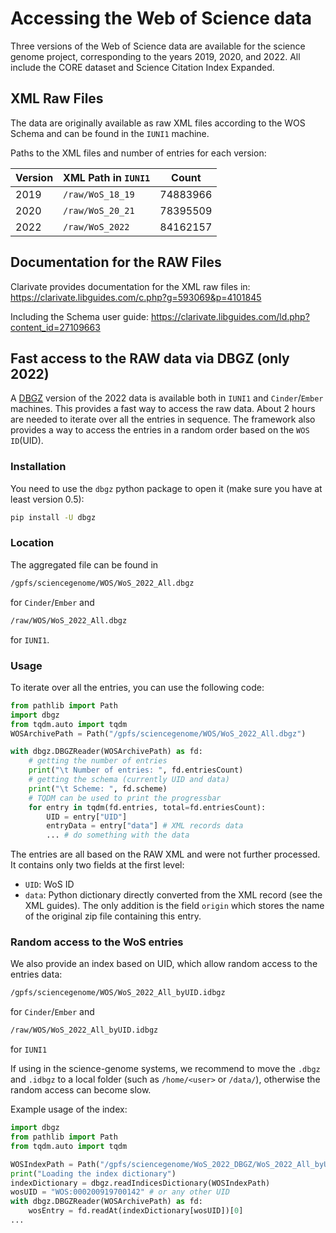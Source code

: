 # Accessing the Web of Science data

Three versions of the Web of Science data are available for the science genome project, corresponding to the years 2019, 2020, and 2022. All include the CORE dataset and Science Citation Index Expanded. 

## XML Raw Files
The data are originally available as raw XML files according to the WOS Schema and can be found in the `IUNI1` machine.

Paths to the XML files and number of entries for each version:

| Version | XML Path in `IUNI1`| Count |
| --- | --- | --- |
| 2019 | `/raw/WoS_18_19` | 74883966 |
| 2020 | `/raw/WoS_20_21` | 78395509 |
| 2022 | `/raw/WoS_2022` | 84162157 |


## Documentation for the RAW Files
Clarivate provides documentation for the XML raw files in:
https://clarivate.libguides.com/c.php?g=593069&p=4101845

Including the Schema user guide:
https://clarivate.libguides.com/ld.php?content_id=27109663


## Fast access to the RAW data via DBGZ (only 2022)
A [DBGZ](https://github.com/filipinascimento/dbgz) version of the 2022 data is available both in `IUNI1` and `Cinder`/`Ember` machines. This provides a fast way to access the raw data. About 2 hours are needed to iterate over all the entries in sequence. The framework also provides a way to access the entries in a random order based on the `WOS ID`(UID).

### Installation
You need to use the `dbgz` python package to open it (make sure you have at least version 0.5):

```bash
pip install -U dbgz
```

### Location
The aggregated file can be found in
```bash
/gpfs/sciencegenome/WOS/WoS_2022_All.dbgz
```
for `Cinder`/`Ember` and
```bash
/raw/WOS/WoS_2022_All.dbgz
```
for `IUNI1`.


### Usage
To iterate over all the entries, you can use the following code:

```python
from pathlib import Path
import dbgz
from tqdm.auto import tqdm
WOSArchivePath = Path("/gpfs/sciencegenome/WOS/WoS_2022_All.dbgz")

with dbgz.DBGZReader(WOSArchivePath) as fd:
    # getting the number of entries
    print("\t Number of entries: ", fd.entriesCount)
    # getting the schema (currently UID and data)
    print("\t Scheme: ", fd.scheme)
    # TQDM can be used to print the progressbar
    for entry in tqdm(fd.entries, total=fd.entriesCount):
        UID = entry["UID"]
        entryData = entry["data"] # XML records data
        ... # do something with the data
```

The entries are all based on the RAW XML and were not further processed. It contains only two fields at the first level:
- `UID`: WoS ID
- `data`: Python dictionary directly converted from the XML record (see the XML guides). The only addition is the field `origin` which stores the name of the original zip file containing this entry.


### Random access to the WoS entries
We also provide an index based on UID, which allow random access to the entries data:
```bash
/gpfs/sciencegenome/WOS/WoS_2022_All_byUID.idbgz
```
for `Cinder`/`Ember` and
```bash
/raw/WOS/WoS_2022_All_byUID.idbgz
```
for `IUNI1`

If using in the science-genome systems, we recommend to move the `.dbgz` and `.idbgz` to a local folder (such as `/home/<user>` or `/data/`), otherwise the random access can become slow.

Example usage of the index:
```python
import dbgz
from pathlib import Path
from tqdm.auto import tqdm

WOSIndexPath = Path("/gpfs/sciencegenome/WoS_2022_DBGZ/WoS_2022_All_byUID.idbgz")
print("Loading the index dictionary")
indexDictionary = dbgz.readIndicesDictionary(WOSIndexPath)
wosUID = "WOS:000200919700142" # or any other UID
with dbgz.DBGZReader(WOSArchivePath) as fd:
    wosEntry = fd.readAt(indexDictionary[wosUID])[0]
...
```

